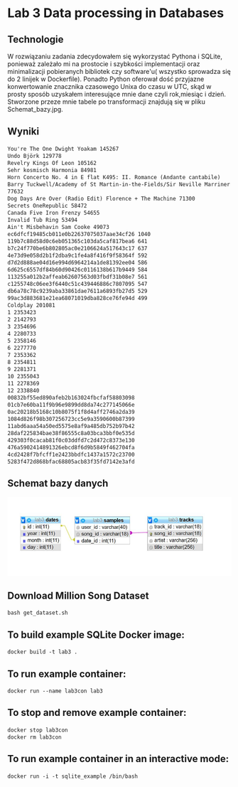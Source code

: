 # Lab 3 Data processing in Databases

## Technologie
W rozwiązaniu zadania zdecydowałem się wykorzystać Pythona i SQLite, ponieważ zależało mi na prostocie i szybkości implementacji 
oraz minimalizacji pobieranych bibliotek czy software'u( wszystko sprowadza się do 2 linijek w Dockerfile).
Ponadto Python oferował dość przyjazne konwertowanie znacznika czasowego Unixa do czasu w UTC, skąd w prosty
sposób uzyskałem interesujące mnie dane czyli rok,miesiąc i dzień.
Stworzone przeze mnie tabele po transformacji znajdują się w pliku Schemat_bazy.jpg. 

## Wyniki
```
You're The One Dwight Yoakam 145267
Undo Björk 129778
Revelry Kings Of Leon 105162
Sehr kosmisch Harmonia 84981
Horn Concerto No. 4 in E flat K495: II. Romance (Andante cantabile) Barry Tuckwell/Academy of St Martin-in-the-Fields/Sir Neville Marriner 77632
Dog Days Are Over (Radio Edit) Florence + The Machine 71300
Secrets OneRepublic 58472
Canada Five Iron Frenzy 54655
Invalid Tub Ring 53494
Ain't Misbehavin Sam Cooke 49073
ec6dfcf19485cb011e0b22637075037aae34cf26 1040
119b7c88d58d0c6eb051365c103da5caf817bea6 641
b7c24f770be6b802805ac0e2106624a517643c17 637
4e73d9e058d2b1f2dba9c1fe4a8f416f9f58364f 592
d7d2d888ae04d16e994d6964214a1de81392ee04 586
6d625c6557df84b60d90426c0116138b617b9449 584
113255a012b2affeab62607563d03fbdf31b08e7 561
c1255748c06ee3f6440c51c439446886c7807095 547
db6a78c78c9239aba33861dae7611a6893fb27d5 529
99ac3d883681e21ea68071019dba828ce76fe94d 499
Coldplay 201081
1 2353423
2 2142793
3 2354696
4 2280733
5 2358146
6 2277770
7 2353362
8 2354811
9 2281371
10 2355043
11 2278369
12 2338840
00832bf55ed890afeb2b163024fbcfaf58803098
01cb7e60ba11f9b96e9899dd8da74c277145066e
0ac20218b5168c10b8075f1f8d4aff2746a2da39
1084d826f98b307256723cc5e9a3590600b87399
11abd6aaa54a50ed5575e8af9a485db752b97b42
28daf225834bae38f86555c8a03bca3bbf0e535d
429303f0cacab81f0c03ddfd7c2d472c8373e130
476a5902414891326ebcd8f6d9b5849f462704fa
4cd2428f7bfcff1e2423bbdfc1437a1572c23700
5283f472d868bfac68805acb83f35fd7142e3afd
```
## Schemat bazy danych
![Schemat bazy danych](Schemat_bazy.JPG)




## Download Million Song Dataset
```
bash get_dataset.sh
```

## To build example SQLite Docker image:

```
docker build -t lab3 .
```

## To run example container:
```
docker run --name lab3con lab3
```

## To stop and remove example container:
```
docker stop lab3con
docker rm lab3con
```

## To run example container in an interactive mode:
```
docker run -i -t sqlite_example /bin/bash
```
